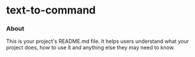text-to-command
===============

### About

This is your project's README.md file. It helps users understand what your
project does, how to use it and anything else they may need to know.